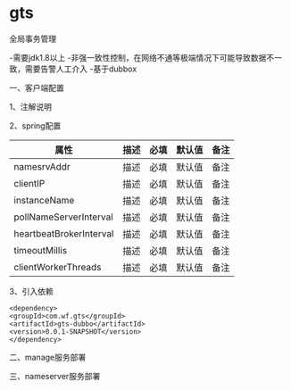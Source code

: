# gts
全局事务管理


-需要jdk1.8以上
-非强一致性控制，在网络不通等极端情况下可能导致数据不一致，需要告警人工介入
-基于dubbox


一、客户端配置
 
1、注解说明

 
 
2、spring配置

|属性 |描述 |必填|默认值 |备注 |
|---- |----|----|------|----|
|namesrvAddr |描述 |必填|默认值 |备注 |
|clientIP |描述 |必填|默认值 |备注 |
|instanceName |描述 |必填|默认值 |备注 |
|pollNameServerInterval |描述 |必填|默认值 |备注 |
|heartbeatBrokerInterval |描述 |必填|默认值 |备注 |
|timeoutMillis |描述 |必填|默认值 |备注 |
|clientWorkerThreads |描述 |必填|默认值 |备注 |


 
3、引入依赖

    <dependency>
    <groupId>com.wf.gts</groupId>
    <artifactId>gts-dubbo</artifactId>
    <version>0.0.1-SNAPSHOT</version>
    </dependency>
    
    

二、manage服务部署



三、nameserver服务部署
